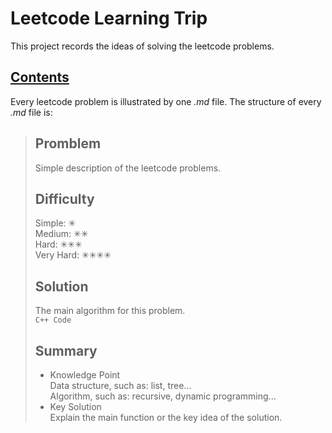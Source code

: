# Leetcode Learning Trip
This project records the ideas of solving the leetcode problems.

## [Contents](Contents.md)
Every leetcode problem is illustrated by one *.md* file. The structure of every *.md* file is:

>## Promblem
>Simple description of the leetcode problems.
>## Difficulty
>Simple: ✳<br>
>Medium: ✳✳<br>
>Hard: ✳✳✳<br>
>Very Hard: ✳✳✳✳<br>
>## Solution
>The main algorithm for this problem.<br>
>`C++ Code`
>## Summary
>- Knowledge Point<br>
>Data structure, such as: list, tree...<br>
>Algorithm, such as: recursive, dynamic programming...
>- Key Solution<br>
>Explain the main function or the key idea of the solution.

